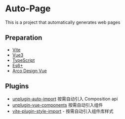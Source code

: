 # Auto-Page

This is a project that automatically generates web pages

## Preparation

- [Vite](https://vitejs.dev/)
- [Vue3](https://v3.vuejs.org/)
- [TypeScript](https://www.typescriptlang.org/)
- [Es6+](http://es6.ruanyifeng.com/)
- [Arco Design Vue](https://github.com/arco-design/arco-design-vue)

## Plugins

- [unplugin-auto-import]() 按需自动引入 Composition api
- [unplugin-vue-components]() 按需自动引入组件
- [vite-plugin-style-import](https://github.com/vbenjs/vite-plugin-style-import) - 按需自动引入组件库样式
